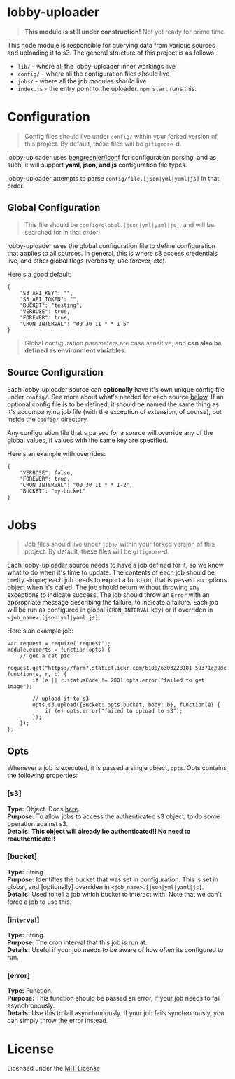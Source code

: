 lobby-uploader
===============

> __This module is still under construction!__ Not yet ready for prime time.

This node module is responsible for querying data from various sources and uploading it to s3.
The general structure of this project is as follows:

+ `lib/` - where all the lobby-uploader inner workings live
+ `config/` - where all the configuration files should live
+ `jobs/` - where all the job modules should live
+ `index.js` - the entry point to the uploader. `npm start` runs this.

# Configuration

> Config files should live under `config/` within your forked version of this project. By default,
these files will be `gitignore`-d.

lobby-uploader uses [bengreenier/lconf](https://github.com/bengreenier/lconf) for configuration parsing,
and as such, it will support __yaml, json, and js__ configuration file types.

lobby-uploader attempts to parse `config/file.[json|yml|yaml|js]` in that order.

## Global Configuration

> This file should be  `config/global.[json|yml|yaml|js]`, and will be searched for in that order!

lobby-uploader uses the global configuration file to define configuration that applies to all sources. In general, this
is where s3 access credentials live, and other global flags (verbosity, use forever, etc).

Here's a good default:
```
{
	"S3_API_KEY": "",
	"S3_API_TOKEN": "",
	"BUCKET": "testing",
	"VERBOSE": true,
	"FOREVER": true,
	"CRON_INTERVAL": "00 30 11 * * 1-5"
}
```

> Global configuration parameters are case sensitive, and __can also be defined as environment variables__.

## Source Configuration

Each lobby-uploader source can __optionally__ have it's own unique config file under `config/`. See more about what's
needed for each source [below](#jobs). If an optional config file is to be defined, it should be named the same thing
as it's accompanying job file (with the exception of extension, of course), but inside the `config/` directory.

Any configuration file that's parsed for a source will override any of the global values, if values with the same key
are specified.

Here's an example with overrides:
```
{
	"VERBOSE": false,
	"FOREVER": true,
	"CRON_INTERVAL": "00 30 11 * * 1-2",
	"BUCKET": "my-bucket"
}
```

# Jobs

> Job files should live under `jobs/` within your forked version of this project. By default,
these files will be `gitignore`-d.

Each lobby-uploader source needs to have a job defined for it, so we know what to do when it's time to update.
The contents of each job should be pretty simple; each job needs to export a function, that is passed an options
object when it's called. The job should return without throwing any exceptions to indicate success.
The job should throw an `Error` with an appropriate message describing the failure, to indicate a failure.
Each job will be run as configured in global (`CRON_INTERVAL` key) or if overriden in `<job_name>.[json|yml|yaml|js]`.

Here's an example job:
```
var request = require('request');
module.exports = function(opts) {
	// get a cat pic
	request.get("https://farm7.staticflickr.com/6100/6303228181_59371c29dc_q_d.jpg", function(e, r, b) {
		if (e || r.statusCode != 200) opts.error("failed to get image");

		// upload it to s3
		opts.s3.upload({Bucket: opts.bucket, body: b}, function(e) {
			if (e) opts.error("failed to upload to s3");
		});
	});
};
```

## Opts

Whenever a job is executed, it is passed a single object, `opts`. Opts contains the following properties:

### [s3]

__Type:__ Object. Docs [here](http://docs.aws.amazon.com/AWSJavaScriptSDK/latest/AWS/S3.html).  
__Purpose:__ To allow jobs to access the authenticated s3 object, to do some operation against s3.  
__Details:__ __This object will already be authenticated!! No need to reauthenticate!!__

### [bucket]

__Type:__ String.  
__Purpose:__ Identifies the bucket that was set in configuration. This is set in global, and [optionally] overriden in `<job_name>.[json|yml|yaml|js]`.  
__Details:__ Used to tell a job which bucket to interact with. Note that we can't force a job to use this.

### [interval]

__Type:__ String.  
__Purpose:__ The cron interval that this job is run at.  
__Details:__ Useful if your job needs to be aware of how often its configured to run.

### [error]

__Type:__ Function.  
__Purpose:__ This function should be passed an error, if your job needs to fail asynchronously.  
__Details:__ Use this to fail asynchronously. If your job fails synchronously, you can simply throw the error instead.

# License

Licensed under the [MIT License](./LICENSE)
